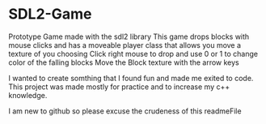 # SDL2-Game
Prototype Game made with the sdl2 library
This game drops blocks with mouse clicks and has a moveable player class that allows you move a texture of you choosing
Click right mouse to drop and use 0 or 1 to change color of the falling blocks
Move the Block texture with the arrow keys

I wanted to create somthing that I found fun and made me exited to code.
This project was made mostly for practice and to increase my c++ knowledge.

I am new to github so please excuse the crudeness of this readmeFile 
